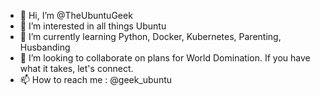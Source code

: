 - 👋 Hi, I’m @TheUbuntuGeek
- 👀 I’m interested in all things Ubuntu
- 🌱 I’m currently learning Python, Docker, Kubernetes, Parenting, Husbanding
- 💞️ I’m looking to collaborate on plans for World Domination. If you have what it takes, let's connect.
- 📫 How to reach me : @geek_ubuntu

<!---
TheUbuntuGeek/TheUbuntuGeek is a ✨ special ✨ repository because its `README.md` (this file) appears on your GitHub profile.
You can click the Preview link to take a look at your changes.
--->
